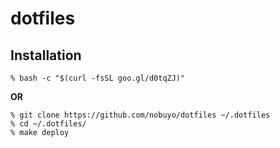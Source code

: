 # dotfiles

## Installation

~~~
% bash -c "$(curl -fsSL goo.gl/d0tqZJ)"
~~~

**OR**

~~~
% git clone https://github.com/nobuyo/dotfiles ~/.dotfiles
% cd ~/.dotfiles/
% make deploy
~~~
